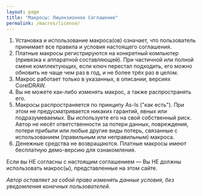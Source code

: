 ```yaml
---
layout: page
title: "Макросы: Лицензионное Соглашение"
permalink: /macros/license/
---
```


1. Установка и использование макроса(ов) означает, что пользователь принимает все правила и условия настоящего соглашения.
1. Платные макросы регистрируются на конкретный компьютер (привязка к аппаратной составляющей).
   При частичной или полной смене комплектующих, если ключ перестал подходить,
   его можно обновить не чаще чем раз в год, и не более трёх раз в целом.
1. Макрос работает только в указанных, в описании, версиях CorelDRAW.
1. Вы не можете как-либо изменять макрос, а также распространять его.
1. Макросы распространяется по принципу As-Is ("как есть").
   При этом не предусматривается никаких гарантий, явных или подразумеваемых.
   Вы используете его на свой собственный риск. Автор не несёт ответственности за потери данных, повреждения,
   потери прибыли или любые другие виды потерь, связанные с использованием (правильным или неправильным) макроса.
1. Денежные средства не возвращаются. Платные макросы имеют бесплатную демо-версию для ознакомления.

Если вы НЕ согласны с настоящим соглашением — Вы НЕ должны использовать макрос(ы), представленные на этом сайте.

_Автор оставляет за собой право изменять данные условия, без уведомления конечных пользователей._
